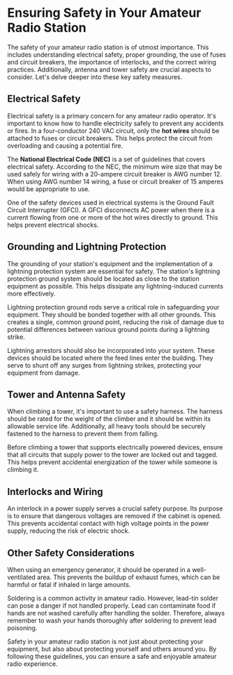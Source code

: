 # Ensuring Safety in Your Amateur Radio Station

The safety of your amateur radio station is of utmost importance. This includes understanding electrical safety, proper grounding, the use of fuses and circuit breakers, the importance of interlocks, and the correct wiring practices. Additionally, antenna and tower safety are crucial aspects to consider. Let's delve deeper into these key safety measures.

## Electrical Safety

Electrical safety is a primary concern for any amateur radio operator. It's important to know how to handle electricity safely to prevent any accidents or fires. In a four-conductor 240 VAC circuit, only the **hot wires** should be attached to fuses or circuit breakers. This helps protect the circuit from overloading and causing a potential fire.

The **National Electrical Code (NEC)** is a set of guidelines that covers electrical safety. According to the NEC, the minimum wire size that may be used safely for wiring with a 20-ampere circuit breaker is AWG number 12. When using AWG number 14 wiring, a fuse or circuit breaker of 15 amperes would be appropriate to use.

One of the safety devices used in electrical systems is the Ground Fault Circuit Interrupter (GFCI). A GFCI disconnects AC power when there is a current flowing from one or more of the hot wires directly to ground. This helps prevent electrical shocks.

## Grounding and Lightning Protection

The grounding of your station's equipment and the implementation of a lightning protection system are essential for safety. The station's lightning protection ground system should be located as close to the station equipment as possible. This helps dissipate any lightning-induced currents more effectively.

Lightning protection ground rods serve a critical role in safeguarding your equipment. They should be bonded together with all other grounds. This creates a single, common ground point, reducing the risk of damage due to potential differences between various ground points during a lightning strike.

Lightning arrestors should also be incorporated into your system. These devices should be located where the feed lines enter the building. They serve to shunt off any surges from lightning strikes, protecting your equipment from damage.

## Tower and Antenna Safety

When climbing a tower, it's important to use a safety harness. The harness should be rated for the weight of the climber and it should be within its allowable service life. Additionally, all heavy tools should be securely fastened to the harness to prevent them from falling.

Before climbing a tower that supports electrically powered devices, ensure that all circuits that supply power to the tower are locked out and tagged. This helps prevent accidental energization of the tower while someone is climbing it.

## Interlocks and Wiring

An interlock in a power supply serves a crucial safety purpose. Its purpose is to ensure that dangerous voltages are removed if the cabinet is opened. This prevents accidental contact with high voltage points in the power supply, reducing the risk of electric shock.

## Other Safety Considerations

When using an emergency generator, it should be operated in a well-ventilated area. This prevents the buildup of exhaust fumes, which can be harmful or fatal if inhaled in large amounts.

Soldering is a common activity in amateur radio. However, lead-tin solder can pose a danger if not handled properly. Lead can contaminate food if hands are not washed carefully after handling the solder. Therefore, always remember to wash your hands thoroughly after soldering to prevent lead poisoning.

Safety in your amateur radio station is not just about protecting your equipment, but also about protecting yourself and others around you. By following these guidelines, you can ensure a safe and enjoyable amateur radio experience.
